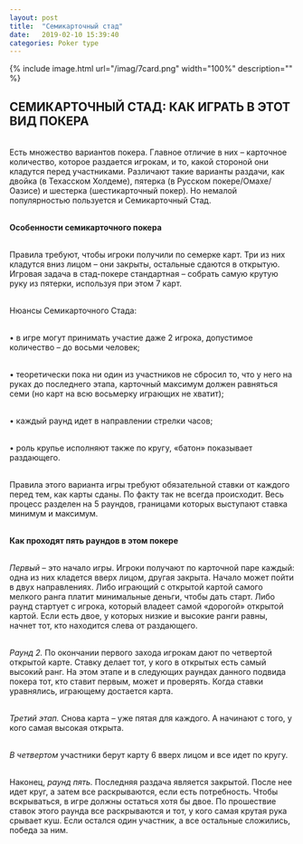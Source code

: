 ```yaml
---
layout: post
title:  "Семикарточный стад"
date:   2019-02-10 15:39:40
categories: Poker type
---
```


{% include image.html url="/imag/7card.png" width="100%" description="" %}

## СЕМИКАРТОЧНЫЙ СТАД: КАК ИГРАТЬ В ЭТОТ ВИД ПОКЕРА

<br>Есть множество вариантов покера. Главное отличие в них – карточное количество, которое раздается игрокам, и то, какой стороной они кладутся перед участниками. Различают такие варианты раздачи, как двойка (в Техасском Холдеме), пятерка (в Русском покере/Омахе/Оазисе) и шестерка (шестикарточный покер). Но немалой популярностью пользуется и Семикарточный Стад. 

<br><strong>Особенности семикарточного покера</strong>

<br>Правила требуют, чтобы игроки получили по семерке карт. Три из них кладутся вниз лицом – они закрыты, остальные сдаются в открытую. Игровая задача в стад-покере стандартная – собрать самую крутую руку из пятерки, используя при этом 7 карт.

<br>Нюансы Семикарточного Стада:

<br>•	в игре могут принимать участие даже 2 игрока, допустимое количество – до восьми человек;

<br>•	теоретически пока ни один из участников не сбросил то, что у него на руках до последнего этапа, карточный максимум должен равняться семи (но карт на всю восьмерку играющих не хватит);

<br>•	каждый раунд идет в направлении стрелки часов;

<br>•	роль крупье исполняют также по кругу, «батон» показывает раздающего.

<br>Правила этого варианта игры требуют обязательной ставки от каждого перед тем, как карты сданы. По факту так не всегда происходит. Весь процесс разделен на 5 раундов, границами которых выступают ставка минимум и максимум. 

<br><strong>Как проходят пять раундов в этом покере</strong>


<br><i>Первый</i> – это начало игры. Игроки получают по карточной паре каждый: одна из них кладется вверх лицом, другая закрыта. Начало может пойти в двух направлениях. Либо играющий с открытой картой самого мелкого ранга платит минимальные деньги, чтобы дать старт. Либо раунд стартует с игрока, который владеет самой «дорогой» открытой картой. Если есть двое, у которых низкие и высокие ранги равны, начнет тот, кто находится слева от раздающего.

<br><i>Раунд 2.</i> По окончании первого захода игрокам дают по четвертой открытой карте. Ставку делает тот, у кого в открытых есть самый высокий ранг. На этом этапе и в следующих раундах данного подвида покера тот, кто ставит первым, может и проверять. Когда ставки уравнялись, играющему достается карта.

<br><i>Третий этап.</i> Снова карта – уже пятая для каждого. А начинают с того, у кого самая высокая открыта.

<br><i>В четвертом</i> участники берут карту 6 вверх лицом и все идет по кругу.

<br>Наконец, <i>раунд пять.</i> Последняя раздача является закрытой. После нее идет круг, а затем все раскрываются, если есть потребность. Чтобы вскрываться, в игре должны остаться хотя бы двое. По прошествие ставок этого раунда все раскрываются и тот, у кого самая крутая рука срывает куш. Если остался один участник, а все остальные сложились, победа за ним. 
